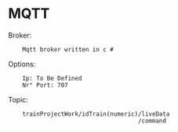 # MQTT

Broker:

        Mqtt broker written in c #

Options:

        Ip: To Be Defined
        Nr° Port: 707

Topic: 

        trainProjectWork/idTrain(numeric)/liveData
                                         /command
